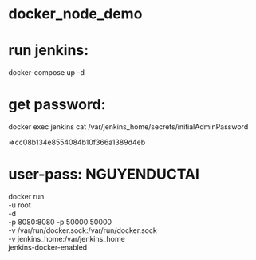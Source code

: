 # docker_node_demo

# run jenkins:
 docker-compose up -d

# get password:
 docker exec jenkins cat /var/jenkins_home/secrets/initialAdminPassword

 =>cc08b134e8554084b10f366a1389d4eb

 # user-pass: NGUYENDUCTAI

<!-- # build file jenkin
 docker build -t jenkins-docker-enabled -f Dockerfile.jenkins . -->

docker run \
  -u root \
  -d \
  -p 8080:8080 -p 50000:50000 \
  -v /var/run/docker.sock:/var/run/docker.sock \
  -v jenkins_home:/var/jenkins_home \
  jenkins-docker-enabled






